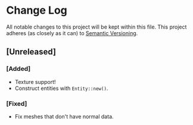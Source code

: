 # Change Log

All notable changes to this project will be kept within this file. This project
adheres (as closely as it can) to [Semantic Versioning](http://semver.org/).

## [Unreleased]
### [Added]
 - Texture support!
 - Construct entities with `Entity::new()`.

### [Fixed]
 - Fix meshes that don't have normal data.
